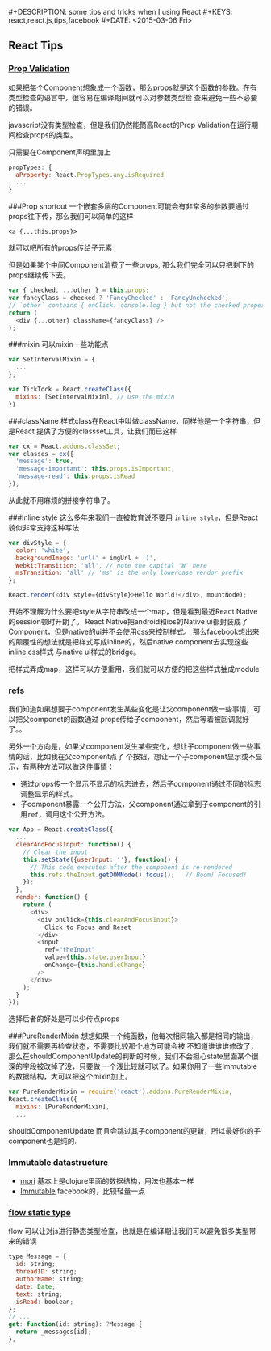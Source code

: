 #+DESCRIPTION: some tips and tricks when I using React
 #+KEYS: react,react.js,tips,facebook
 #+DATE: <2015-03-06 Fri>
## React Tips
### [Prop Validation](http://facebook.github.io/react/docs/reusable-components.html#prop-validation)
如果把每个Component想象成一个函数，那么props就是这个函数的参数。在有类型检查的语言中，很容易在编译期间就可以对参数类型检
查来避免一些不必要的错误。

javascript没有类型检查，但是我们仍然能筒高React的Prop Validation在运行期间检查props的类型。

只需要在Component声明里加上

```javascript
propTypes: {
  aProperty: React.PropTypes.any.isRequired
  ...
}
```

###Prop shortcut
一个嵌套多层的Component可能会有非常多的参数要通过props往下传，那么我们可以简单的这样

```
<a {...this.props}>
```
就可以吧所有的props传给子元素

但是如果某个中间Component消费了一些props, 那么我们完全可以只把剩下的props继续传下去。

```js
var { checked, ...other } = this.props;
var fancyClass = checked ? 'FancyChecked' : 'FancyUnchecked';
// `other` contains { onClick: console.log } but not the checked property
return (
  <div {...other} className={fancyClass} />
);
```

###mixin
可以mixin一些功能点

```javascript
var SetIntervalMixin = {
  ...
};

var TickTock = React.createClass({
  mixins: [SetIntervalMixin], // Use the mixin
})
```

###className
样式class在React中叫做className，同样他是一个字符串，但是React
提供了方便的classset工具，让我们而已这样

```javascript
var cx = React.addons.classSet;
var classes = cx({
  'message': true,
  'message-important': this.props.isImportant,
  'message-read': this.props.isRead
});
```

从此就不用麻烦的拼接字符串了。

###Inline style
这么多年来我们一直被教育说不要用 `inline style`，但是React貌似非常支持这种写法

```javascript
var divStyle = {
  color: 'white',
  backgroundImage: 'url(' + imgUrl + ')',
  WebkitTransition: 'all', // note the capital 'W' here
  msTransition: 'all' // 'ms' is the only lowercase vendor prefix
};

React.render(<div style={divStyle}>Hello World!</div>, mountNode);
```

开始不理解为什么要吧style从字符串改成一个map，但是看到最近React Native的session顿时开朗了。
React Native把android和ios的Native ui都封装成了Component，但是native的ui并不会使用css来控制样式。
那么facebook想出来的颠覆性的想法就是把样式写成inline的，然后native component去实现这些inline css样式
与native ui样式的bridge。

把样式弄成map，这样可以方便重用，我们就可以方便的把这些样式抽成module
### refs
我们知道如果想要子component发生某些变化是让父component做一些事情，可以把父componet的函数通过
props传给子component，然后等着被回调就好了。。

另外一个方向是，如果父component发生某些变化，想让子component做一些事情的话，比如我在父component点了
个按钮，想让一个子component显示或不显示，有两种方法可以做这件事情：
- 通过props传一个显示不显示的标志进去，然后子component通过不同的标志调整显示的样式。
- 子component暴露一个公开方法，父component通过拿到子component的引用`ref`，调用这个公开方法。

```js
var App = React.createClass({
  ...
  clearAndFocusInput: function() {
    // Clear the input
    this.setState({userInput: ''}, function() {
      // This code executes after the component is re-rendered
      this.refs.theInput.getDOMNode().focus();   // Boom! Focused!
    });
  },
  render: function() {
    return (
      <div>
        <div onClick={this.clearAndFocusInput}>
          Click to Focus and Reset
        </div>
        <input
          ref="theInput"
          value={this.state.userInput}
          onChange={this.handleChange}
        />
      </div>
    );
  }
});
```
选择后者的好处是可以少传点props

###PureRenderMixin
想想如果一个纯函数，他每次相同输入都是相同的输出，我们就不需要再检查状态，不需要比较那个地方可能会被
不知道谁谁谁修改了，那么在shouldComponentUpdate的判断的时候，我们不会担心state里面某个很深的字段被改掉了没，只要做
一个浅比较就可以了。如果你用了一些Immutable的数据结构，大可以把这个mixin加上。
```js
var PureRenderMixin = require('react').addons.PureRenderMixin;
React.createClass({
  mixins: [PureRenderMixin],
  ...
```

shouldComponentUpdate 而且会跳过其子component的更新，所以最好你的子component也是纯的.
### Immutable datastructure
- [mori](http://swannodette.github.io/mori/)
基本上是clojure里面的数据结构，用法也基本一样
- [Immutable](http://facebook.github.io/immutable-js/)
facebook的，比较轻量一点

### [flow static type](http://flowtype.org/docs/react-example.html#_)
flow 可以让对js进行静态类型检查，也就是在编译期让我们可以避免很多类型带来的错误
```js
type Message = {
  id: string;
  threadID: string;
  authorName: string;
  date: Date;
  text: string;
  isRead: boolean;
};
// ...
get: function(id: string): ?Message {
  return _messages[id];
},
```
